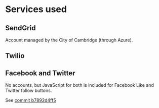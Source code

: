 # Services used

## SendGrid

Account managed by the City of Cambridge (through Azure).

## Twilio

## Facebook and Twitter

No accounts, but JavaScript for both is included for Facebook Like and
Twitter follow buttons.

See [commit b7892d4ff5](https://github.com/terravoz/findit/commit/b7892d4ff5eaec021262342fc090546fbbb34d5b)
